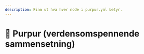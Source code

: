 ```yaml
---
description: Finn ut hva hver node i purpur.yml betyr.
---
```


# 🦑 Purpur (verdensomspennende sammensetning)
